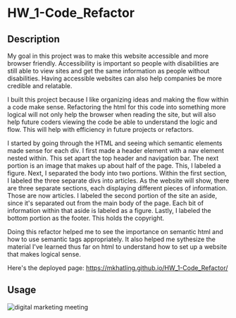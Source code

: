 # HW_1-Code_Refactor

## Description
My goal in this project was to make this website accessible and more browser friendly. Accessibility is important so people with disabilities are still able to view sites and get the same information as people without disabilities. Having accessible websites can also help companies be more credible and relatable. 

I built this project because I like organizing ideas and making the flow within a code make sense. Refactoring the html for this code into something more logical will not only help the browser when reading the site, but will also help future coders viewing the code be able to understand the logic and flow. This will help with efficiency in future projects or refactors. 

I started by going through the HTML and seeing which semantic elements made sense for each div. I first made a header element with a nav element nested within. This set apart the top header and navigation bar. The next portion is an image that makes up about half of the page. This, I labeled a figure. Next, I separated the body into two portions. Within the first section, I labeled the three separate divs into articles. As the website will show, there are three separate sections, each displaying different pieces of information. Those are now articles. I labeled the second portion of the site an aside, since it's separated out from the main body of the page. Each bit of information within that aside is labeled as a figure. Lastly, I labeled the bottom portion as the footer. This holds the copyright. 

Doing this refactor helped me to see the importance on semantic html and how to use semantic tags appropriately. It also helped me sythesize the material I've learned thus far on html to understand how to set up a website that makes logical sense. 

Here's the deployed page: https://mkhatling.github.io/HW_1-Code_Refactor/
## Usage

![digital marketing meeting](assets/images/digital-marketing-meeting.jpg)
